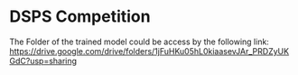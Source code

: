 # DSPS Competition
The Folder of the trained model could be access by the following link:
https://drive.google.com/drive/folders/1jFuHKu05hL0kiaasevJAr_PRDZyUKGdC?usp=sharing
